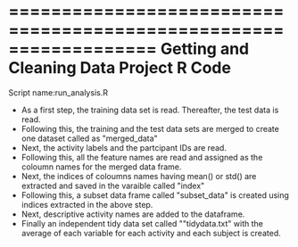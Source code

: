 ==================================================================
Getting and Cleaning Data Project R Code
==================================================================

Script name:run_analysis.R 

- As a first step, the training data set is read. Thereafter, the test data is read.
- Following this, the training and the test data sets are merged to create one dataset called as "merged_data"
- Next, the activity labels and the partcipant IDs are  read.
- Following this, all the feature names are read and assigned as the coloumn names for the merged data frame.
- Next, the indices of coloumns names having mean() or std() are extracted and saved in the varaible called "index"
- Following this, a subset data frame called "subset_data" is created using indices extracted in the above step.
- Next, descriptive activity names are added to the dataframe.
- Finally an independent tidy data set called ""tidydata.txt" with the average of each variable for each activity and each subject is created.